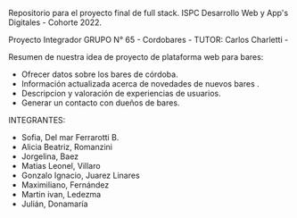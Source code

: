Repositorio para el proyecto final de full stack.
ISPC Desarrollo Web y App's Digitales - Cohorte 2022.

Proyecto Integrador GRUPO N° 65 - Cordobares - TUTOR: Carlos Charletti -

Resumen de nuestra idea de proyecto de plataforma web para bares:

- Ofrecer datos sobre los bares de córdoba.
- Información actualizada acerca de novedades de nuevos bares .
- Descripcion y valoración de experiencias de usuarios.
- Generar un contacto con dueños de bares.

INTEGRANTES:
- Sofia, Del mar Ferrarotti B.
- Alicia Beatriz, Romanzini
- Jorgelina, Baez
- Matias Leonel, Villaro
- Gonzalo Ignacio, Juarez Linares
- Maximiliano, Fernández
- Martin ivan, Ledezma
- Julián, Donamaría
